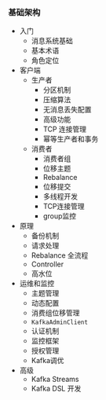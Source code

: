 ### 基础架构

- 入门
  - 消息系统基础
  - 基本术语
  - 角色定位
- 客户端
  - 生产者
    - 分区机制
    - 压缩算法
    - 无消息丢失配置
    - 高级功能
    - TCP 连接管理
    - 幂等生产者和事务
  - 消费者
    - 消费者组
    - 位移主题
    - Rebalance
    - 位移提交
    - 多线程开发
    - TCP连接管理
    - group监控
- 原理
  - 备份机制
  - 请求处理
  - Rebalance 全流程
  - Controller
  - 高水位
- 运维和监控
  - 主题管理
  - 动态配置
  - 消费组位移管理
  - `KafkaAdminClient`
  - 认证机制
  - 监控框架
  - 授权管理
  - Kafka调优
- 高级
  - Kafka Streams
  - Kafka DSL 开发


